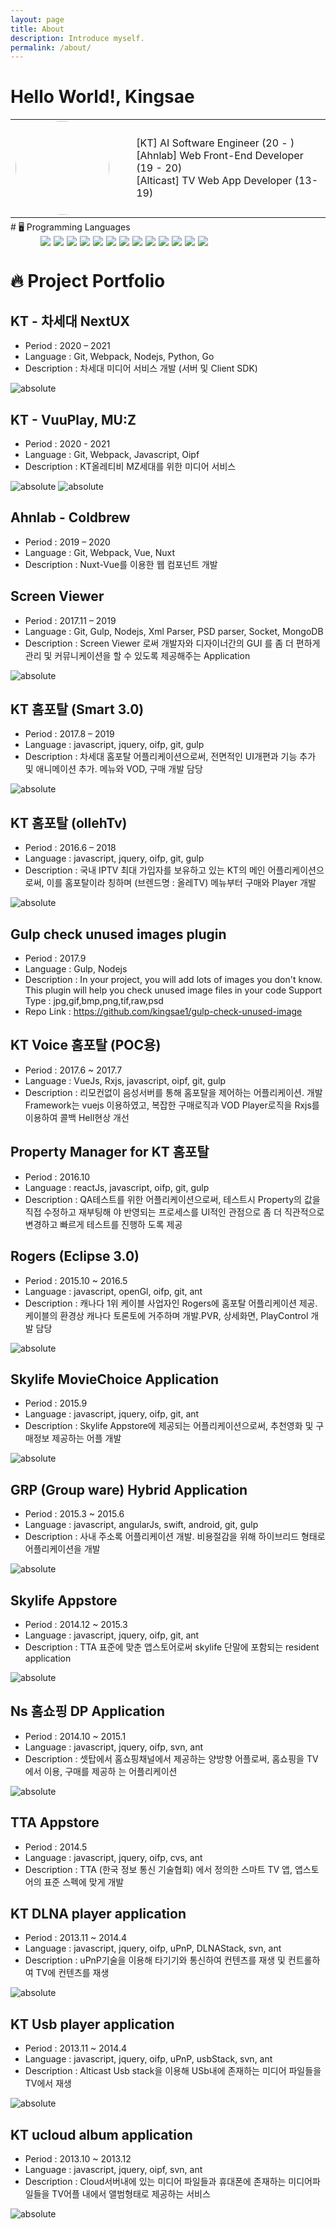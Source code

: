 ```yaml
---
layout: page
title: About
description: Introduce myself.
permalink: /about/
---
```


# Hello World!, Kingsae

<table style="margin-top: 5px;margin-bottom: 5px;">
<td style="border:none">
    <img style="border-radius: 50%!important;height:auto;" alt="" width="150" height="150" class="avatar avatar-user width-full border color-bg-primary" src="https://avatars.githubusercontent.com/u/20310898?v=4">
</td>
<td style="border:none">
    <ul style="list-style:none">
    <li>[KT] AI Software Engineer (20 - )</li>
    <li>[Ahnlab] Web Front-End Developer (19 - 20)</li>
    <li>[Alticast] TV Web App Developer (13- 19)</li>
    </ul>
</td>
</table>
# 🖥️ Programming Languages

<div style="display: table; width: 80%; margin-left:5vw"><img style="margin-right:5px; display: initial;" src="https://img.shields.io/badge/language-javascript%20-green?logo=javascript"/> <img style="margin-right:5px; display: initial;" src="https://img.shields.io/badge/language-python-green?logo=python"/> <img style="margin-right:5px; display: initial;" src="https://img.shields.io/badge/language-go-green?logo=go"/> <img style="margin-right:5px; display: initial;" src="https://img.shields.io/badge/platform-nodejs-blue?logo=node"/> <img style="margin-right:5px; display: initial;" src="https://img.shields.io/badge/platform-mongodb-blue?logo=mongodb"/> <img style="margin-right:5px; display: initial;" src="https://img.shields.io/badge/platform-git-blue?logo=git"/> <img style="margin-right:5px; display: initial;" src="https://img.shields.io/badge/framework-vue-orange?logo=vue-dot-js"/> <img style="margin-right:5px; display: initial;" src="https://img.shields.io/badge/framework-nuxt-orange?logo=nuxt-dot-js"/> <img style="margin-right:5px; display: initial;" src="https://img.shields.io/badge/framework-react-orange?logo=react"/> <img style="margin-right:5px; display: initial;" src="https://img.shields.io/badge/framework-reactnative-orange?logo=reactnativejs"/> <img style="margin-right:5px; display: initial;" src="https://img.shields.io/badge/framework-angularjs-orange?logo=angular"/> <img style="margin-right:5px; display: initial;" src="https://img.shields.io/badge/framework-tensorflow-orange?logo=tensorflow"/> <img style="margin-right:5px; display: initial;" src="https://img.shields.io/badge/framework-pytorch-orange?logo=pytorch"/></div>

# 🔥 Project Portfolio

## KT - 차세대 NextUX

- Period : 2020 – 2021
- Language : Git, Webpack, Nodejs, Python, Go
- Description : 차세대 미디어 서비스 개발 (서버 및 Client SDK)

<img data-action="zoom" src='{{ "/assets/img/portfolio/kt_voiceportal.png" | relative_url }}' alt='absolute'>

## KT - VuuPlay, MU:Z

- Period : 2020 - 2021
- Language : Git, Webpack, Javascript, Oipf
- Description : KT올레티비 MZ세대를 위한 미디어 서비스

<img data-action="zoom" src='{{ "/assets/img/portfolio/kt_muz.png" | relative_url }}' alt='absolute'>
<img data-action="zoom" src='{{ "/assets/img/portfolio/kt_vuuplay.png" | relative_url }}' alt='absolute'>

## Ahnlab - Coldbrew

- Period : 2019 – 2020
- Language : Git, Webpack, Vue, Nuxt
- Description : Nuxt-Vue를 이용한 웹 컴포넌트 개발

## Screen Viewer

- Period : 2017.11 – 2019
- Language : Git, Gulp, Nodejs, Xml Parser, PSD parser, Socket, MongoDB
- Description : Screen Viewer 로써 개발자와 디자이너간의 GUI 를 좀 더 편하게 관리 및 커뮤니케이션을 할 수 있도록 제공해주는 Application

<img data-action="zoom" src='{{ "/assets/img/portfolio/alti_screenview.png" | relative_url }}' alt='absolute'>

## KT 홈포탈 (Smart 3.0)

- Period : 2017.8 – 2019
- Language : javascript, jquery, oifp, git, gulp
- Description : 차세대 홈포탈 어플리케이션으로써, 전면적인 UI개편과 기능 추가 및 애니메이션 추가. 메뉴와 VOD, 구매 개발 담당

<img data-action="zoom" src='{{ "/assets/img/portfolio/kt_smarthome.png" | relative_url }}' alt='absolute'>

## KT 홈포탈 (ollehTv)

- Period : 2016.6 – 2018
- Language : javascript, jquery, oifp, git, gulp
- Description : 국내 IPTV 최대 가입자를 보유하고 있는 KT의 메인 어플리케이션으로써, 이를 홈포탈이라 칭하며 (브렌드명 : 올레TV) 메뉴부터 구매와 Player 개발

<img data-action="zoom" src='{{ "/assets/img/portfolio/kt_homeportal.png" | relative_url }}' alt='absolute'>

## Gulp check unused images plugin

- Period : 2017.9
- Language : Gulp, Nodejs
- Description : In your project, you will add lots of images you don't know. This plugin will help you check unused image files in your code Support Type : jpg,gif,bmp,png,tif,raw,psd
- Repo Link : https://github.com/kingsae1/gulp-check-unused-image

## KT Voice 홈포탈 (POC용)

- Period : 2017.6 ~ 2017.7
- Language : VueJs, Rxjs, javascript, oipf, git, gulp
- Description : 리모컨없이 음성서버를 통해 홈포탈을 제어하는 어플리케이션. 개발 Framework는 vuejs 이용하였고, 복잡한 구매로직과 VOD Player로직을 Rxjs를 이용하여 콜백 Hell현상 개선

## Property Manager for KT 홈포탈

- Period : 2016.10
- Language : reactJs, javascript, oifp, git, gulp
- Description : QA테스트를 위한 어플리케이션으로써, 테스트시 Property의 값을 직접 수정하고 재부팅해 야 반영되는 프로세스를 UI적인 관점으로 좀 더 직관적으로 변경하고 빠르게 테스트를 진행하 도록 제공

## Rogers (Eclipse 3.0)

- Period : 2015.10 ~ 2016.5
- Language : javascript, openGl, oifp, git, ant
- Description : 캐나다 1위 케이블 사업자인 Rogers에 홈포탈 어플리케이션 제공. 케이블의 환경상 캐나다 토론토에 거주하며 개발.PVR, 상세화면, PlayControl 개발 담당

<img data-action="zoom" src='{{ "/assets/img/portfolio/rogers_eclipse.png" | relative_url }}' alt='absolute'>

## Skylife MovieChoice Application

- Period : 2015.9
- Language : javascript, jquery, oifp, git, ant
- Description : Skylife Appstore에 제공되는 어플리케이션으로써, 추천영화 및 구매정보 제공하는 어플 개발

<img data-action="zoom" src='{{ "/assets/img/portfolio/skylife_moviechoice.png" | relative_url }}' alt='absolute'>

## GRP (Group ware) Hybrid Application

- Period : 2015.3 ~ 2015.6
- Language : javascript, angularJs, swift, android, git, gulp
- Description : 사내 주소록 어플리케이션 개발. 비용절감을 위해 하이브리드 형태로 어플리케이션을 개발

<img data-action="zoom" src='{{ "/assets/img/portfolio/alti_ott.png" | relative_url }}' alt='absolute'>

## Skylife Appstore

- Period : 2014.12 ~ 2015.3
- Language : javascript, jquery, oifp, git, ant
- Description : TTA 표준에 맞춘 앱스토어로써 skylife 단말에 포함되는 resident application

<img data-action="zoom" src='{{ "/assets/img/portfolio/skylife_appstore.png" | relative_url }}' alt='absolute'>

## Ns 홈쇼핑 DP Application

- Period : 2014.10 ~ 2015.1
- Language : javascript, jquery, oifp, svn, ant
- Description : 셋탑에서 홈쇼핑채널에서 제공하는 양방향 어플로써, 홈쇼핑을 TV에서 이용, 구매를 제공하 는 어플리케이션

<img data-action="zoom" src='{{ "/assets/img/portfolio/nshome.png" | relative_url }}' alt='absolute'>

## TTA Appstore

- Period : 2014.5
- Language : javascript, jquery, oifp, cvs, ant
- Description : TTA (한국 정보 통신 기술협회) 에서 정의한 스마트 TV 앱, 앱스토어의 표준 스펙에 맞게 개발

## KT DLNA player application

- Period : 2013.11 ~ 2014.4
- Language : javascript, jquery, oifp, uPnP, DLNAStack, svn, ant
- Description : uPnP기술을 이용해 타기기와 통신하여 컨텐츠를 재생 및 컨트롤하여 TV에 컨텐츠를 재생

<img data-action="zoom" src='{{ "/assets/img/portfolio/kt_dlna.png" | relative_url }}' alt='absolute'>

## KT Usb player application

- Period : 2013.11 ~ 2014.4
- Language : javascript, jquery, oifp, uPnP, usbStack, svn, ant
- Description : Alticast Usb stack을 이용해 USb내에 존재하는 미디어 파일들을 TV에서 재생

<img data-action="zoom" src='{{ "/assets/img/portfolio/kt_usb.png" | relative_url }}' alt='absolute'>

## KT ucloud album application

- Period : 2013.10 ~ 2013.12
- Language : javascript, jquery, oipf, svn, ant
- Description : Cloud서버내에 있는 미디어 파일들과 휴대폰에 존재하는 미디어파일들을 TV어플 내에서 앨범형태로 제공하는 서비스

<img data-action="zoom" src='{{ "/assets/img/portfolio/kt_ucloud.png" | relative_url }}' alt='absolute'>
